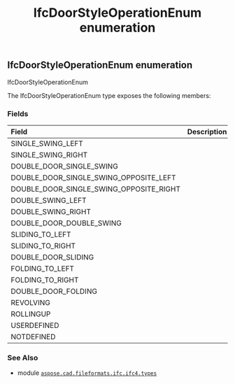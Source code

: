 ﻿---
title: IfcDoorStyleOperationEnum enumeration
second_title: Aspose.CAD for Python via .NET API References
description: 
type: docs
weight: 2560
url: /python-net/aspose.cad.fileformats.ifc.ifc4.types/ifcdoorstyleoperationenum/
is_root: false
---

## IfcDoorStyleOperationEnum enumeration

IfcDoorStyleOperationEnum



The IfcDoorStyleOperationEnum type exposes the following members:

### Fields
| Field | Description |
| :- | :- |
| SINGLE_SWING_LEFT |  |
| SINGLE_SWING_RIGHT |  |
| DOUBLE_DOOR_SINGLE_SWING |  |
| DOUBLE_DOOR_SINGLE_SWING_OPPOSITE_LEFT |  |
| DOUBLE_DOOR_SINGLE_SWING_OPPOSITE_RIGHT |  |
| DOUBLE_SWING_LEFT |  |
| DOUBLE_SWING_RIGHT |  |
| DOUBLE_DOOR_DOUBLE_SWING |  |
| SLIDING_TO_LEFT |  |
| SLIDING_TO_RIGHT |  |
| DOUBLE_DOOR_SLIDING |  |
| FOLDING_TO_LEFT |  |
| FOLDING_TO_RIGHT |  |
| DOUBLE_DOOR_FOLDING |  |
| REVOLVING |  |
| ROLLINGUP |  |
| USERDEFINED |  |
| NOTDEFINED |  |



### See Also
* module [`aspose.cad.fileformats.ifc.ifc4.types`](..)
